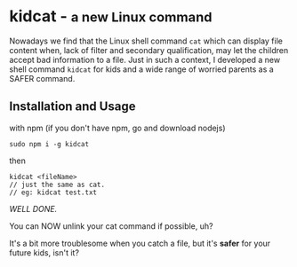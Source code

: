 # kidcat - <small> a new Linux command</small>
Nowadays we find that the Linux shell command `cat` which can display file content when, lack of filter and secondary qualification, may let the children accept bad information to a file. Just in such a context, I developed a new shell command `kidcat` for kids and a wide range of worried parents as a SAFER command.

## Installation and Usage
with npm
(if you don't have npm, go and download nodejs)
```console
sudo npm i -g kidcat
```
then
```console
kidcat <fileName>
// just the same as cat.
// eg: kidcat test.txt
```

*WELL DONE.*

You can NOW unlink your cat command if possible, uh?

It's a bit more troublesome when you catch a file, but it's **safer** for your future kids, isn't it?